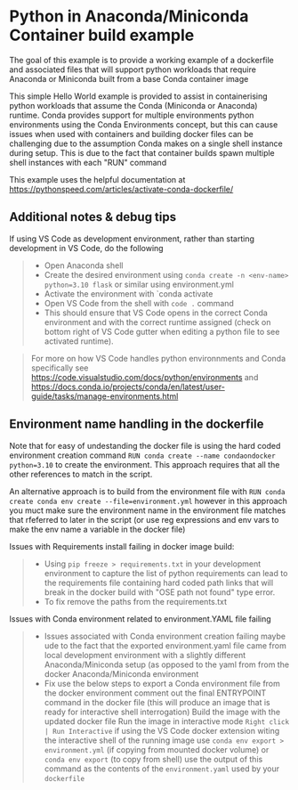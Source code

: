 Python in Anaconda/Miniconda Container build example
=
The goal of this example is to provide a working example of a dockerfile and associated files that will support python workloads that require Anaconda or Miniconda built from a base Conda container image

This simple Hello World example is provided to assist in containerising python workloads that assume the Conda (Miniconda or Anaconda) runtime. Conda provides support for  multiple environments python environments using the Conda Environments concept, but this can cause issues when used with containers and building docker files can be challenging due to the assumption Conda makes on a single shell instance during setup. This is due to the fact that container builds spawn multiple shell instances with each "RUN" command

This example uses the helpful documentation at https://pythonspeed.com/articles/activate-conda-dockerfile/ 

Additional notes & debug tips
-
If using VS Code as development environment, rather than starting development in VS Code, do the following

>- Open Anaconda shell 
>- Create the desired environment using `conda create -n <env-name> python=3.10 flask` or similar using environment.yml
>- Activate the environment with `conda activate <env-name>  
>- Open VS Code from the shell with `code .` command
>- This should ensure that VS Code opens in the correct Conda environment and with the correct runtime assigned (check on bottom right of VS Code gutter when editing a python file to see activated runtime). 

> For more on how VS Code handles python environnments and Conda specifically see https://code.visualstudio.com/docs/python/environments and https://docs.conda.io/projects/conda/en/latest/user-guide/tasks/manage-environments.html  

Environment name handling in the dockerfile
-
Note that for easy of undestanding the docker file is using the  hard coded environment creation command `RUN conda create --name condaondocker python=3.10` to create the environment. This approach requires that all the other references to <env-name> match in the script. 

An alternative approach is to build from the environment file with `RUN conda create conda env create --file=environment.yml` however in this approach you muct make sure the environment name in the environment file matches that rfeferred to later in the script (or use reg expressions and env vars to make the env name a variable in the docker file) 

Issues with Requirements install failing in docker image build: 
> - Using `pip freeze > requirements.txt` in your development environment to capture the list of python requirements can lead to the requirements file containing hard coded path links that will break in the docker build with "OSE path not found" type error. 
>- To fix remove the paths from the requirements.txt

Issues with Conda environment related to environment.YAML file failing
> - Issues associated with Conda environment creation failing maybe ude to the fact that the exported environment.yaml file came from local development environment with a slightly different Anaconda/Miniconda setup (as opposed to the yaml from from the docker Anaconda/Miniconda environment
> - Fix use the below steps to export a Conda environment file from the docker environment
> comment out the final ENTRYPOINT command in the docker file (this will produce an image that is ready for interactive shell interrogation)
>  Build the image with the updated docker file
> Run the image in interactive mode `Right click | Run Interactive` if using the VS Code docker extension
> witing the interactive shell of the running image use 
> `conda env export > environment.yml` (if copying from mounted docker volume) or `conda env export` (to copy from shell)
> use the output of this command as the contents of the `environment.yaml` used by your `dockerfile`